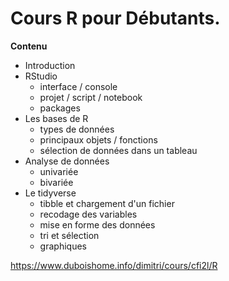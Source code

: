 # Cours R pour Débutants.

**Contenu**

- Introduction
- RStudio
  * interface / console
  * projet / script / notebook
  * packages
- Les bases de R
  * types de données
  * principaux objets / fonctions
  * sélection de données dans un tableau
- Analyse de données 
  * univariée
  * bivariée
- Le tidyverse
  * tibble et chargement d'un fichier
  * recodage des variables
  * mise en forme des données
  * tri et sélection
  * graphiques
 
<https://www.duboishome.info/dimitri/cours/cfi2l/R>
